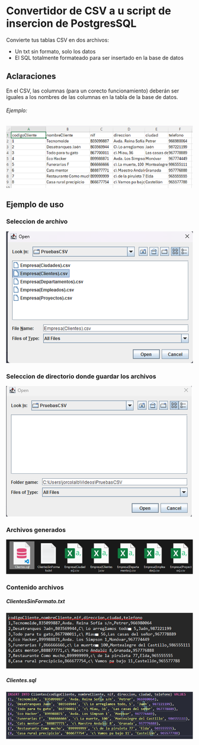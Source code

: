 <h1>Convertidor de CSV a u script de insercion de PostgresSQL</h1>
<p>Convierte tus tablas CSV en dos archivos:</p>
  <ul>
    <li>Un txt sin formato, solo los datos</li>
    <li>El SQL totalmente formateado para ser insertado en la base de datos</li>
  </ul>
<h2>Aclaraciones</h2>
<p>En el CSV, las columnas (para un corecto funcionamiento) deberán ser<br> iguales a los nombres de las columnas en la tabla de la base de datos.</p>
<h6>Ejemplo:</h6>
<img src="imagesReadme\EjemploCSV.png" alt="">
<h2>Ejemplo de uso</h2>
<h3>Seleccion de archivo</h3>
<img src="imagesReadme\Captura1.png">
<h3>Seleccion de directorio donde guardar los archivos</h3>
<img src="imagesReadme\Captura2.png">
<h3>Archivos generados</h3>
<img src="imagesReadme\Captura3.png">
<h3>Contenido archivos</h3>
<h5>ClientesSinFormato.txt</h5>
<img src="imagesReadme\Captura4.png">
<h5>Clientes.sql</h5>
<img src="imagesReadme\Captura5.png">
